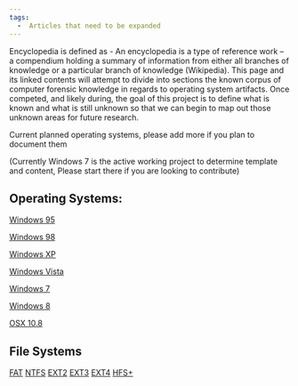 ```yaml
---
tags:
  -  Articles that need to be expanded
---
```

Encyclopedia is defined as - An encyclopedia is a type of reference work
– a compendium holding a summary of information from either all branches
of knowledge or a particular branch of knowledge (Wikipedia). This page
and its linked contents will attempt to divide into sections the known
corpus of computer forensic knowledge in regards to operating system
artifacts. Once competed, and likely during, the goal of this project is
to define what is known and what is still unknown so that we can begin
to map out those unknown areas for future research.

Current planned operating systems, please add more if you plan to
document them

(Currently Windows 7 is the active working project to determine template
and content, Please start there if you are looking to contribute)

## Operating Systems:

[Windows 95](windows_95.md)

[Windows 98](windows_98.md)

[Windows XP](windows_xp.md)

[Windows Vista](windows_vista.md)

[Windows 7](windows_7.md)

[Windows 8](windows_8.md)

[OSX 10.8](osx_10.8.md)

## File Systems

[FAT](fat.md) [NTFS](ntfs.md) [EXT2](ext2.md)
[EXT3](ext3.md) [EXT4](ext4.md) [HFS+](hfs%2B.md)